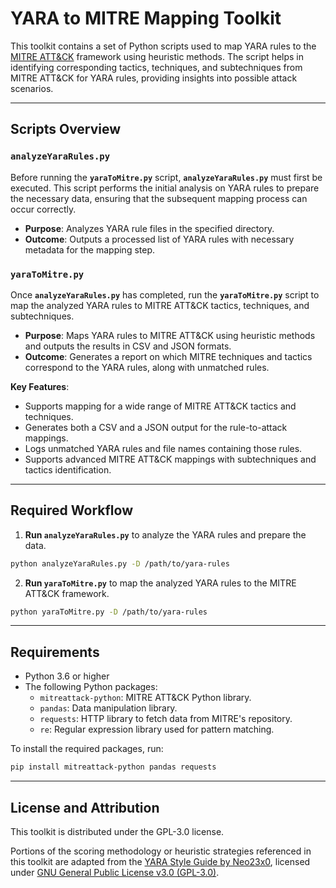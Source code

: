 # YARA to MITRE Mapping Toolkit

This toolkit contains a set of Python scripts used to map YARA rules to the [MITRE ATT&CK](https://attack.mitre.org/) framework using heuristic methods. The script helps in identifying corresponding tactics, techniques, and subtechniques from MITRE ATT&CK for YARA rules, providing insights into possible attack scenarios.

---

## **Scripts Overview**

### `analyzeYaraRules.py`

Before running the **`yaraToMitre.py`** script, **`analyzeYaraRules.py`** must first be executed. This script performs the initial analysis on YARA rules to prepare the necessary data, ensuring that the subsequent mapping process can occur correctly.

- **Purpose**: Analyzes YARA rule files in the specified directory.
- **Outcome**: Outputs a processed list of YARA rules with necessary metadata for the mapping step.

### `yaraToMitre.py`

Once **`analyzeYaraRules.py`** has completed, run the **`yaraToMitre.py`** script to map the analyzed YARA rules to MITRE ATT&CK tactics, techniques, and subtechniques.

- **Purpose**: Maps YARA rules to MITRE ATT&CK using heuristic methods and outputs the results in CSV and JSON formats.
- **Outcome**: Generates a report on which MITRE techniques and tactics correspond to the YARA rules, along with unmatched rules.

**Key Features**:
- Supports mapping for a wide range of MITRE ATT&CK tactics and techniques.
- Generates both a CSV and a JSON output for the rule-to-attack mappings.
- Logs unmatched YARA rules and file names containing those rules.
- Supports advanced MITRE ATT&CK mappings with subtechniques and tactics identification.

---

## **Required Workflow**

1. **Run `analyzeYaraRules.py`** to analyze the YARA rules and prepare the data.

```bash
python analyzeYaraRules.py -D /path/to/yara-rules
```

2. **Run `yaraToMitre.py`** to map the analyzed YARA rules to the MITRE ATT&CK framework.

```bash
python yaraToMitre.py -D /path/to/yara-rules
```

---

## **Requirements**

- Python 3.6 or higher
- The following Python packages:
  - `mitreattack-python`: MITRE ATT&CK Python library.
  - `pandas`: Data manipulation library.
  - `requests`: HTTP library to fetch data from MITRE's repository.
  - `re`: Regular expression library used for pattern matching.

To install the required packages, run:

```bash
pip install mitreattack-python pandas requests
```

---

## **License and Attribution**

This toolkit is distributed under the GPL-3.0 license.

Portions of the scoring methodology or heuristic strategies referenced in this toolkit are adapted from the [YARA Style Guide by Neo23x0](https://github.com/Neo23x0/YARA-Style-Guide), licensed under [GNU General Public License v3.0 (GPL-3.0)](https://www.gnu.org/licenses/gpl-3.0.html).

